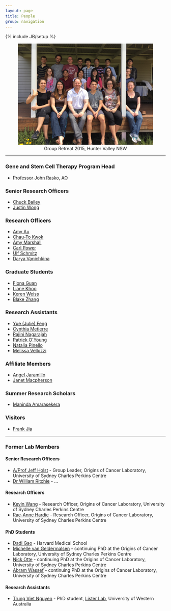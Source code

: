 ```yaml
---
layout: page
title: People
group: navigation
---
```

{% include JB/setup %}

<center>
<figure>
<img src="./images/labphoto2015.jpg" alt="Group Photo" width="600">
<figcaption>Group Retreat 2015, Hunter Valley NSW</figcaption>
</figure>
</center>

***

### Gene and Stem Cell Therapy Program Head
- [Professor John Rasko, AO](http://www.centenary.org.au/cen_author/professor-john-rasko-ao/)

### Senior Research Officers
- [Chuck Bailey](./profiles/chuck)
- [Justin Wong](./profiles/justin)

### Research Officers
- [Amy Au](./profiles/amyau)
- [Chau-To Kwok](./profiles/chauto)
- [Amy Marshall](./profiles/amymarshall)
- [Carl Power](./profiles/carlpower)
- [Ulf Schmitz](./profiles/ulf)
- [Darya Vanichkina](./profiles/darya)

### Graduate Students
- [Fiona Guan](./profiles/fiona)
- [Liane Khoo](./profiles/liane)
- [Keren Weiss](./profiles/keren)
- [Blake Zhang](./profiles/blake)

### Research Assistants
- [Yue (Julie) Feng](./profiles/juliefeng)
- [Cynthia Metierre](./profiles/cynthia)
- [Rajini Nagarajah](./profiles/rajini)
- [Patrick O'Young](./profiles/patrick)
- [Natalia Pinello](./profiles/natalia)
- [Melissa Vellozzi](./profiles/melissa)

### Affiliate Members
- [Angel Jaramillo](./profiles/angel)
- [Janet Macpherson](./profiles/janet)

### Summer Research Scholars
- [Maninda Amarasekera](./profiles/maninda)

### Visitors
- [Frank Jia](./profiles/frank)

***

### Former Lab Members

#### Senior Research Officers
- [A/Prof Jeff Holst](./profiles/jeff) - Group Leader, Origins of Cancer Laboratory, University of Sydney Charles Perkins Centre
- [Dr William Ritchie](./profiles/williamr) - ...

#### Research Officers
- [Kevin Wang](./profiles/kevin) - Research Officer, Origins of Cancer Laboratory, University of Sydney Charles Perkins Centre
- [Rae-Anne Hardie](./profiles/raeanne) - Research Officer, Origins of Cancer Laboratory, University of Sydney Charles Perkins Centre


#### PhD Students
- [Dadi Gao](./profiles/dadi) - Harvard Medical School  
- [Michelle van Geldermalsen](./profiles/michelle) - continuing PhD at the Origins of Cancer Laboratory, University of Sydney Charles Perkins Centre
- [Nick Otte](./profiles/nickotte) - continuing PhD at the Origins of Cancer Laboratory, University of Sydney Charles Perkins Centre
- [Abram Wassef](./profiles/abram) - continuing PhD at the Origins of Cancer Laboratory, University of Sydney Charles Perkins Centre

#### Research Assistants
- [Trung Viet Nguyen](./profiles/trung) - PhD student, [Lister Lab](http://listerlab.org/), University of Western Australia
